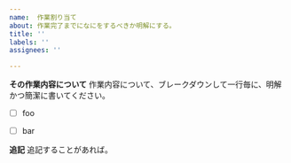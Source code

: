```yaml
---
name:  作業割り当て
about: 作業完了までになにをするべきか明解にする。
title: ''
labels: ''
assignees: ''

---
```


**その作業内容について**
作業内容について、ブレークダウンして一行毎に、明解かつ簡潔に書いてください。


* [ ] foo
* [ ] bar


**追記**
 追記することがあれば。
